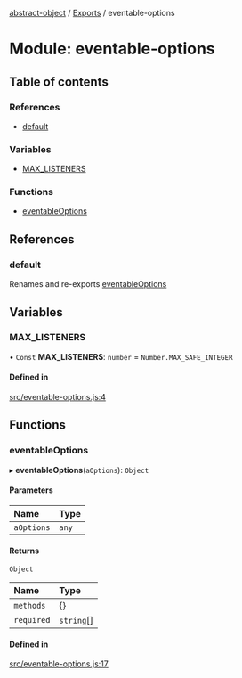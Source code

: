 [abstract-object](../README.md) / [Exports](../modules.md) / eventable-options

# Module: eventable-options

## Table of contents

### References

- [default](eventable_options.md#default)

### Variables

- [MAX\_LISTENERS](eventable_options.md#max_listeners)

### Functions

- [eventableOptions](eventable_options.md#eventableoptions)

## References

### default

Renames and re-exports [eventableOptions](eventable_options.md#eventableoptions)

## Variables

### MAX\_LISTENERS

• `Const` **MAX\_LISTENERS**: `number` = `Number.MAX_SAFE_INTEGER`

#### Defined in

[src/eventable-options.js:4](https://github.com/snowyu/abstract-object/blob/a10e79f/src/eventable-options.js#L4)

## Functions

### eventableOptions

▸ **eventableOptions**(`aOptions`): `Object`

#### Parameters

| Name | Type |
| :------ | :------ |
| `aOptions` | `any` |

#### Returns

`Object`

| Name | Type |
| :------ | :------ |
| `methods` | {} |
| `required` | `string`[] |

#### Defined in

[src/eventable-options.js:17](https://github.com/snowyu/abstract-object/blob/a10e79f/src/eventable-options.js#L17)
